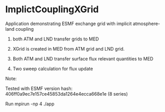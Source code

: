 # ImplictCouplingXGrid
Application demonstrating ESMF exchange grid with implicit atmosphere-land coupling

1. both ATM and LND transfer grids to MED

2. XGrid is created in MED from ATM grid and LND grid. 

3. Both ATM and LND transfer surface flux relevant quantities to MED

4. Two sweep calculation for flux update

Note:

Tested with ESMF version hash: 406ff0a9ec7e157ce45853da1264e4ecca668e1e (8 series)

Run mpirun -np 4 ./app
